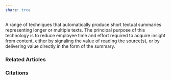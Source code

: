 ```yaml
---
share: true
---
```


A range of techniques that automatically produce short textual summaries representing longer or multiple texts. The principal purpose of this technology is to reduce employee time and effort required to acquire insight from content, either by signaling the value of reading the source(s), or by delivering value directly in the form of the summary.

### Related Articles

### Citations
